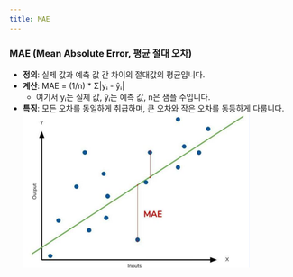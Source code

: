 ```yaml
---
title: MAE
---
```


###  MAE (Mean Absolute Error, 평균 절대 오차)

- **정의**: 실제 값과 예측 값 간 차이의 절대값의 평균입니다.
- **계산**: MAE = (1/n) * Σ|yᵢ - ŷᵢ|
    - 여기서 yᵢ는 실제 값, ŷᵢ는 예측 값, n은 샘플 수입니다.
- **특징**: 모든 오차를 동일하게 취급하며, 큰 오차와 작은 오차를 동등하게 다룹니다.
	![image](https://github.com/code7ssage/code7ssage.github.io/blob/master/assets/attached%20file/Pasted%20image%2020240104141511.png?raw=true)

